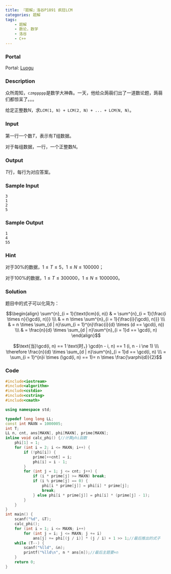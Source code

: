 ```yaml
---
title: 『题解』洛谷P1891 疯狂LCM
categories: 题解
tags:
    - 题解
    - 数论，数学
    - 洛谷
    - C++
---
```


### Portal

Portal: [Luogu](https://www.luogu.com.cn/problem/P1891)

### Description

众所周知，`czmppppp`是数学大神犇。一天，他给众蒟蒻们出了一道数论题，蒟蒻们都惊呆了。。。

给定正整数$N$，求`LCM(1, N) + LCM(2, N) + ... + LCM(N, N)`。

### Input

第一行一个数$T$，表示有$T$组数据。

对于每组数据，一行，一个正整数$N$。

### Output

$T$行，每行为对应答案。

### Sample Input

```
3
1
2
5
```

### Sample Output

```
1
4
55
```

### Hint

对于$30\%$的数据，$1 \le T \le 5$，$1 \le N \le 100000$；

对于$100\%$的数据，$1 \le T \le 300000$，$1 \le N \le 1000000$。

### Solution

题目中的式子可以化简为：

$$\begin{align} \sum^{n}_{i = 1}{\text{lcm}(i, n)} & = \sum^{n}_{i = 1}{\frac{i \times n}{\gcd(i, n)}} \\\ & = n \times \sum^{n}_{i = 1}{\frac{i}{\gcd(i, n)}} \\\ & = n \times \sum_{d | n}\sum_{i = 1}^{n}\frac{i}{d} \times (d == \gcd(i, n)) \\\ & = \frac{n}{d} \times \sum_{d | n}\sum^{n}_{i = 1}d == \gcd(i, n) \end{align}$$

$$\text{当}\gcd(i, n) == 1 \text{时，} \gcd(n - i, n) == 1 (i, n - i \ne 1) \\\ \therefore \frac{n}{d} \times \sum_{d | n}\sum^{n}_{i = 1}d == \gcd(i, n) \\\ = \sum_{i = 1}^{n}i \times (\gcd(i, n) == 1)= n \times \frac{\varphi(d)}{2}$$

### Code

```cpp
#include<iostream>
#include<algorithm>
#include<cstdio>
#include<cstring>
#include<cmath>

using namespace std;

typedef long long LL;
const int MAXN = 1000005;
int T;
LL n, cnt, ans[MAXN], phi[MAXN], prime[MAXN];
inline void calc_phi() {//计算phi函数
    phi[1] = 1;
    for (int i = 2; i <= MAXN; i++) {
        if (!phi[i]) {
            prime[++cnt] = i;
            phi[i] = i - 1;
        }
        for (int j = 1; j <= cnt; j++) {
            if (i * prime[j] >= MAXN) break;
            if (i % prime[j] == 0) {
                phi[i * prime[j]] = phi[i] * prime[j];
                break;
            } else phi[i * prime[j]] = phi[i] * (prime[j] - 1);
        }
    }
}
int main() {
    scanf("%d", &T);
    calc_phi();
    for (int i = 1; i <= MAXN; i++)
        for (int j = i; j <= MAXN; j += i)
            ans[j] += phi[(j / i)] * (j / i) + 1 >> 1;//最后推出的式子
    while (T--) {
        scanf("%lld", &n);
        printf("%lld\n", n * ans[n]);//最后主题要×n
    }
    return 0;
}
```